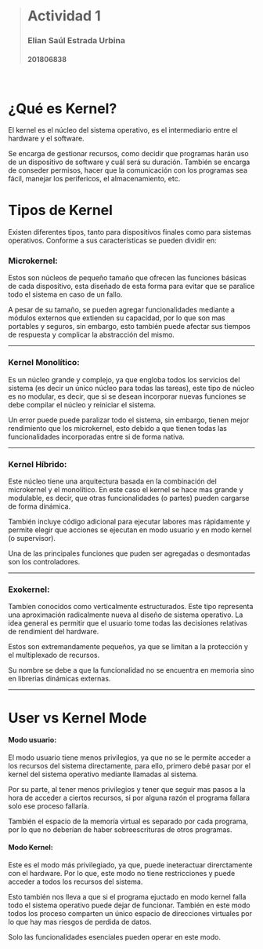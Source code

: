 > # Actividad 1
> ### Elian Saúl Estrada Urbina
> #### 201806838
<br />

# ¿Qué es Kernel?

El kernel es el núcleo del sistema operativo, es el intermediario entre el hardware y el software. 

Se encarga de gestionar recursos, como decidir que programas harán uso de un dispositivo de software y cuál será su duración. También se encarga de conseder permisos, hacer que la comunicación con los programas sea fácil, manejar los perifericos, el almacenamiento, etc.

# Tipos de Kernel

Existen diferentes tipos, tanto para dispositivos finales como para sistemas operativos. Conforme a sus características se pueden dividir en: 

### **Microkernel:**
Estos son núcleos de pequeño tamaño que ofrecen las funciones básicas de cada dispositivo, esta diseñado de esta forma para evitar que se paralice todo el sistema en caso de un fallo. 

A pesar de su tamaño, se pueden agregar funcionalidades mediante a módulos externos que extienden su capacidad, por lo que son mas portables y seguros, sin embargo, esto también puede afectar sus tiempos de respuesta y complicar la abstracción del mismo.

---

### **Kernel Monolítico:**
Es un núcleo grande y complejo, ya que engloba todos los servicios del sistema (es decir un único núcleo para todas las tareas), este tipo de núcleo es no modular, es decir, que si se desean incorporar nuevas funciones se debe compilar el núcleo y reiniciar el sistema.

Un error puede puede paralizar todo el sistema, sin embargo, tienen mejor rendimiento que los microkernel, esto debido a que tienen todas las funcionalidades incorporadas entre si de forma nativa.

---

### **Kernel Híbrido:**
Este núcleo tiene una arquitectura basada en la combinación del microkernel y el monolítico. En este caso el kernel se hace mas grande y modulable, es decir, que otras funcionalidades (o partes) pueden cargarse de forma dinámica. 

También incluye código adicional para ejecutar labores mas rápidamente y permite elegir que acciones se ejecutan en modo usuario y en modo kernel (o supervisor).

Una de las principales funciones que puden ser agregadas o desmontadas son los controladores.

---

### **Exokernel:**
Tambíen conocidos como verticalmente estructurados. Este tipo representa una aproximación radicalmente nueva al diseño de sistema operativo. La idea general es permitir que el usuario tome todas las decisiones relativas de rendimient del hardware. 

Estos son extremandamente pequeños, ya que se limitan a la protección y el multiplexado de recursos. 

Su nombre se debe a que la funcionalidad no se encuentra en memoria sino en librerias dinámicas externas.

---

# User vs Kernel Mode

#### Modo usuario:

El modo usuario tiene menos privilegios, ya que no se le permite acceder a los recursos del sistema directamente, para ello, primero debé pasar por el kernel del sistema operativo mediante llamadas al sistema.

Por su parte, al tener menos privilegios y tener que seguir mas pasos a la hora de acceder a ciertos recursos, si por alguna razón el programa fallara solo ese proceso fallaría.

También el espacio de la memoría virtual es separado por cada programa, por lo que no deberían de haber sobreescrituras de otros programas.

#### Modo Kernel:

Este es el modo más privilegiado, ya que, puede ineteractuar direrctamente con el hardware. Por lo que, este modo no tiene restricciones y puede acceder a todos los recursos del sistema.

Esto también nos lleva a que si el programa ejuctado en modo kernel falla todo el sistema operativo puede dejar de funcionar. También en este modo todos los proceso comparten un único espacio de direcciones virtuales por lo que hay mas riesgos de perdida de datos.

Solo las funcionalidades esenciales pueden operar en este modo.
